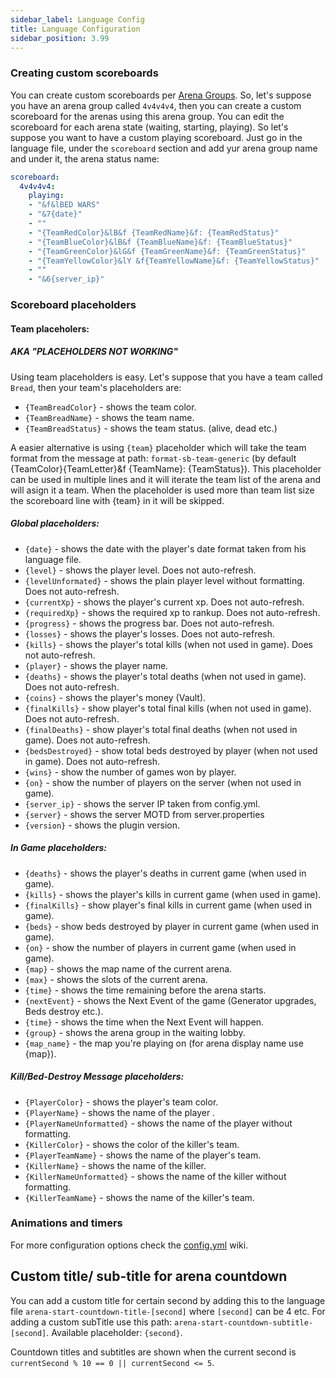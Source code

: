 ```yaml
---
sidebar_label: Language Config
title: Language Configuration
sidebar_position: 3.99
---
```

### Creating custom scoreboards
You can create custom scoreboards per [Arena Groups](https://wiki.andrei1058.dev/docs/BedWars1058/setup/arena-groups/). So, let's suppose you have an arena group called `4v4v4v4`, then you can create a custom scoreboard for the arenas using this arena group. You can edit the scoreboard for each arena state (waiting, starting, playing). So let's suppose you want to have a custom playing scoreboard. Just go in the language file, under the `scoreboard` section and add yur arena group name and under it, the arena status name:
```yaml
scoreboard:
  4v4v4v4:
    playing:
    - "&f&lBED WARS"
    - "&7{date}"
    - ""
    - "{TeamRedColor}&lB&f {TeamRedName}&f: {TeamRedStatus}"
    - "{TeamBlueColor}&lB&f {TeamBlueName}&f: {TeamBlueStatus}"
    - "{TeamGreenColor}&lG&f {TeamGreenName}&f: {TeamGreenStatus}"
    - "{TeamYellowColor}&lY &f{TeamYellowName}&f: {TeamYellowStatus}"
    - ""
    - "&6{server_ip}"
```

### Scoreboard placeholders

#### Team placeholers:
##### AKA "PLACEHOLDERS NOT WORKING"
Using team placeholders is easy. Let's suppose that you have a team called `Bread`, then your team's placeholders are:
- `{TeamBreadColor}` - shows the team color.
- `{TeamBreadName}` - shows the team name.
- `{TeamBreadStatus}` - shows the team status. (alive, dead etc.)

A easier alternative is using `{team}` placeholder which will take the team format from the message at path: `format-sb-team-generic` (by default {TeamColor}{TeamLetter}&f {TeamName}: {TeamStatus}). This placeholder can be used in multiple lines and it will iterate the team list of the arena and will asign it a team. When the placeholder is used more than team list size the scoreboard line with {team} in it will be skipped.

##### Global placeholders:
- `{date}` - shows the date with the player's date format taken from his language file.
- `{level}` - shows the player level. Does not auto-refresh.
- `{levelUnformated}` - shows the plain player level without formatting. Does not auto-refresh.
- `{currentXp}` - shows the player's current xp. Does not auto-refresh.
- `{requiredXp}` - shows the required xp to rankup. Does not auto-refresh.
- `{progress}` - shows the progress bar. Does not auto-refresh.
- `{losses}` - shows the player's losses. Does not auto-refresh.
- `{kills}` - shows the player's total kills (when not used in game). Does not auto-refresh.
- `{player}` - shows the player name.
- `{deaths}` - shows the player's total deaths (when not used in game). Does not auto-refresh.
- `{coins}` - shows the player's money (Vault).
- `{finalKills}` - show player's total final kills (when not used in game). Does not auto-refresh.
- `{finalDeaths}` - show player's total final deaths (when not used in game). Does not auto-refresh.
- `{bedsDestroyed}` - show total beds destroyed by player (when not used in game). Does not auto-refresh.
- `{wins}` - show the number of games won by player.
- `{on}` - show the number of players on the server (when not used in game).
- `{server_ip}` - shows the server IP taken from config.yml.
- `{server}` - shows the server MOTD from server.properties
- `{version}` - shows the plugin version.

##### In Game placeholders:
- `{deaths}` - shows the player's deaths in current game (when used in game).
- `{kills}` - shows the player's kills in current game (when used in game).
- `{finalKills}` - show player's final kills in current game (when used in game).
- `{beds}` - show beds destroyed by player in current game (when used in game).
- `{on}` - show the number of players in current game (when used in game).
- `{map}` - shows the map name of the current arena.
- `{max}` - shows the slots of the current arena.
- `{time}` - shows the time remaining before the arena starts.
- `{nextEvent}` - shows the Next Event of the game (Generator upgrades, Beds destroy etc.).
- `{time}` - shows the time when the Next Event will happen.
- `{group}` - shows the arena group in the waiting lobby.
- `{map_name}` - the map you're playing on (for arena display name use {map}).

##### Kill/Bed-Destroy Message placeholders:
- `{PlayerColor}` - shows the player's team color.
- `{PlayerName}` - shows the name of the player .
- `{PlayerNameUnformatted}` - shows the name of the player without formatting.
- `{KillerColor}` - shows the color of the killer's team.
- `{PlayerTeamName}` - shows the name of the player's team.
- `{KillerName}` - shows the name of the killer.
- `{KillerNameUnformatted}` - shows the name of the killer without formatting.
- `{KillerTeamName}` - shows the name of the killer's team.


### Animations and timers
For more configuration options check the [config.yml](main-configuration) wiki.


Custom title/ sub-title for arena countdown
---------
You can add a custom title for certain second by adding this to the language file `arena-start-countdown-title-[second]` where `[second]` can be 4 etc. For adding a custom subTitle use this path: `arena-start-countdown-subtitle-[second]`. Available placeholder: `{second}`.

Countdown titles and subtitles are shown when the current second is `currentSecond % 10 == 0 || currentSecond <= 5`.
